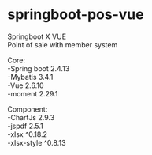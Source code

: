 # springboot-pos-vue

Springboot X VUE<br/>
Point of sale with member system<br/>


Core:<br/>
-Spring boot 2.4.13<br/>
-Mybatis 3.4.1<br/>
-Vue 2.6.10<br/>
-moment 2.29.1<br/>

Component:<br/>
-ChartJs 2.9.3<br/>
-jspdf 2.5.1<br/>
-xlsx ^0.18.2<br/>
-xlsx-style ^0.8.13<br/>

